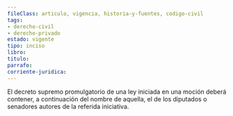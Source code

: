 ```yaml
---
fileClass: articulo, vigencia, historia-y-fuentes, codigo-civil
tags:
- derecho-civil
- derecho-privado
estado: vigente
tipo: inciso
libro:
titulo:
parrafo:
corriente-juridica:
---
```

El decreto supremo promulgatorio de una ley iniciada en una moción deberá contener, a continuación del nombre de aquella, el de los diputados o senadores autores de la referida iniciativa.